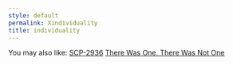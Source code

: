 ```yaml
---
style: default
permalink: Xindividuality
title: individuality
---
```

You may also like:
[SCP-2936](http://scp-wiki.net/scp-2936)
[There Was One, There Was Not One](http://scp-wiki.net/there-was-one-there-was-not-one)